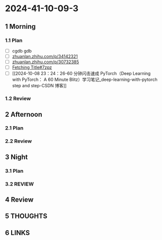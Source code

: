 # 2024-41-10-09-3

## 1 Morning

### 1.1 Plan

- [ ] cgdb gdb
- [ ] [zhuanlan.zhihu.com/p/34142321](https://zhuanlan.zhihu.com/p/34142321)
- [ ] [zhuanlan.zhihu.com/p/30732385](https://zhuanlan.zhihu.com/p/30732385)
- [ ] [Fetching Title#7zpz](https://pytorch.org/tutorials/beginner/deep_learning_60min_blitz.html)
- [ ] [[2024-10-08 23：24：26-60 分钟闪击速成 PyTorch（Deep Learning with PyTorch： A 60 Minute Blitz）学习笔记_deep-learning-with-pytorch step and step-CSDN 博客]]
### 1.2 Review

## 2 Afternoon

### 2.1 Plan

### 2.2 Review

## 3 Night

### 3.1 Plan

### 3.2 REVIEW

## 4 Review

## 5 THOUGHTS

## 6 LINKS
